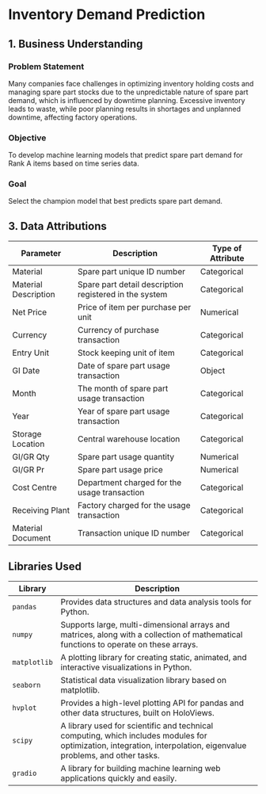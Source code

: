 # Inventory Demand Prediction

## 1. Business Understanding

### Problem Statement
Many companies face challenges in optimizing inventory holding costs and managing spare part stocks due to the unpredictable nature of spare part demand, which is influenced by downtime planning. Excessive inventory leads to waste, while poor planning results in shortages and unplanned downtime, affecting factory operations.

### Objective
To develop machine learning models that predict spare part demand for Rank A items based on time series data.

### Goal
Select the champion model that best predicts spare part demand.

## 3. Data Attributions

| Parameter           | Description                                           | Type of Attribute |
|---------------------|-------------------------------------------------------|-------------------|
| Material            | Spare part unique ID number                          | Categorical       |
| Material Description | Spare part detail description registered in the system | Categorical       |
| Net Price           | Price of item per purchase per unit                  | Numerical         |
| Currency            | Currency of purchase transaction                     | Categorical       |
| Entry Unit          | Stock keeping unit of item                           | Categorical       |
| GI Date             | Date of spare part usage transaction                 | Object            |
| Month               | The month of spare part usage transaction            | Categorical       |
| Year                | Year of spare part usage transaction                 | Categorical       |
| Storage Location    | Central warehouse location                           | Categorical       |
| GI/GR Qty           | Spare part usage quantity                            | Numerical         |
| GI/GR Pr            | Spare part usage price                               | Numerical         |
| Cost Centre         | Department charged for the usage transaction         | Categorical       |
| Receiving Plant     | Factory charged for the usage transaction            | Categorical       |
| Material Document   | Transaction unique ID number                         | Categorical       |

## Libraries Used

| Library       | Description                                                              |
|---------------|--------------------------------------------------------------------------|
| `pandas`      | Provides data structures and data analysis tools for Python.             |
| `numpy`       | Supports large, multi-dimensional arrays and matrices, along with a collection of mathematical functions to operate on these arrays. |
| `matplotlib`  | A plotting library for creating static, animated, and interactive visualizations in Python. |
| `seaborn`     | Statistical data visualization library based on matplotlib.              |
| `hvplot`      | Provides a high-level plotting API for pandas and other data structures, built on HoloViews. |
| `scipy`       | A library used for scientific and technical computing, which includes modules for optimization, integration, interpolation, eigenvalue problems, and other tasks. |
| `gradio`      | A library for building machine learning web applications quickly and easily. |



